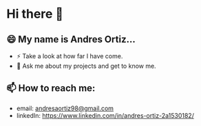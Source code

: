 # Hi there 👋
## 😄 My name is Andres Ortiz...

- ⚡ Take a look at how far I have come.
- 💬 Ask me about my projects and get to know me.

## 📫 How to reach me:
- email: andresaortiz98@gmail.com
- linkedIn: https://www.linkedin.com/in/andres-ortiz-2a1530182/
<!--
**andresalxortiz/andresalxortiz** is a ✨ _special_ ✨ repository because its `README.md` (this file) appears on your GitHub profile.

Here are some ideas to get you started:

- 🔭 I’m currently working on ...
- 🌱 I’m currently learning ...
- 👯 I’m looking to collaborate on ...
- 🤔 I’m looking for help with ...
- 💬 Ask me about ...
- 📫 How to reach me: ...
- 😄 Pronouns: ...
- ⚡ Fun fact: ...
-->
